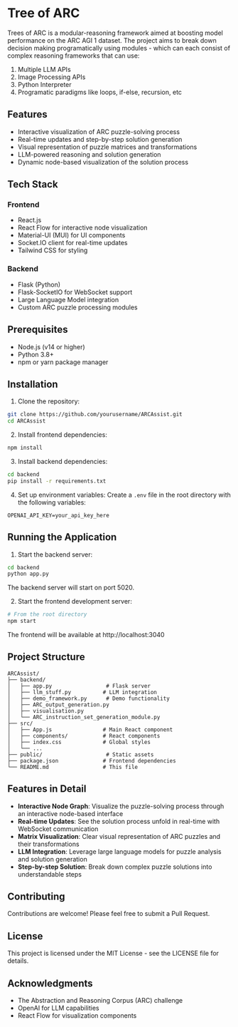 # Tree of ARC

Trees of ARC is a modular-reasoning framework aimed at boosting model performance on the ARC AGI 1 dataset. The project aims to break down decision making programatically using modules - which can each consist of complex reasoning frameworks that can use:

1) Multiple LLM APIs
2) Image Processing APIs
3) Python Interpreter
4) Programatic paradigms like loops, if-else, recursion, etc


## Features

- Interactive visualization of ARC puzzle-solving process
- Real-time updates and step-by-step solution generation
- Visual representation of puzzle matrices and transformations
- LLM-powered reasoning and solution generation
- Dynamic node-based visualization of the solution process

## Tech Stack

### Frontend
- React.js
- React Flow for interactive node visualization
- Material-UI (MUI) for UI components
- Socket.IO client for real-time updates
- Tailwind CSS for styling

### Backend
- Flask (Python)
- Flask-SocketIO for WebSocket support
- Large Language Model integration
- Custom ARC puzzle processing modules

## Prerequisites

- Node.js (v14 or higher)
- Python 3.8+
- npm or yarn package manager

## Installation

1. Clone the repository:
```bash
git clone https://github.com/yourusername/ARCAssist.git
cd ARCAssist
```

2. Install frontend dependencies:
```bash
npm install
```

3. Install backend dependencies:
```bash
cd backend
pip install -r requirements.txt
```

4. Set up environment variables:
Create a `.env` file in the root directory with the following variables:
```
OPENAI_API_KEY=your_api_key_here
```

## Running the Application

1. Start the backend server:
```bash
cd backend
python app.py
```
The backend server will start on port 5020.

2. Start the frontend development server:
```bash
# From the root directory
npm start
```
The frontend will be available at http://localhost:3040

## Project Structure

```
ARCAssist/
├── backend/
│   ├── app.py                 # Flask server
│   ├── llm_stuff.py          # LLM integration
│   ├── demo_framework.py      # Demo functionality
│   ├── ARC_output_generation.py
│   ├── visualisation.py
│   └── ARC_instruction_set_generation_module.py
├── src/
│   ├── App.js                # Main React component
│   ├── components/           # React components
│   ├── index.css             # Global styles
│   └── ...
├── public/                    # Static assets
├── package.json              # Frontend dependencies
└── README.md                 # This file
```

## Features in Detail

- **Interactive Node Graph**: Visualize the puzzle-solving process through an interactive node-based interface
- **Real-time Updates**: See the solution process unfold in real-time with WebSocket communication
- **Matrix Visualization**: Clear visual representation of ARC puzzles and their transformations
- **LLM Integration**: Leverage large language models for puzzle analysis and solution generation
- **Step-by-step Solution**: Break down complex puzzle solutions into understandable steps

## Contributing

Contributions are welcome! Please feel free to submit a Pull Request.

## License

This project is licensed under the MIT License - see the LICENSE file for details.

## Acknowledgments

- The Abstraction and Reasoning Corpus (ARC) challenge
- OpenAI for LLM capabilities
- React Flow for visualization components
